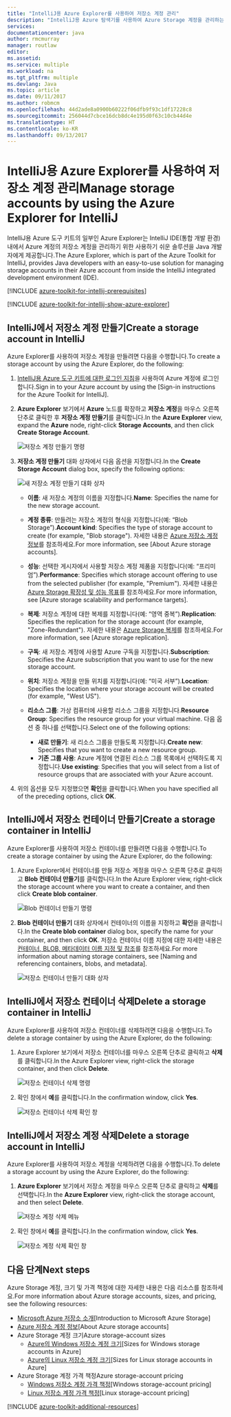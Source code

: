 ```yaml
---
title: "IntelliJ용 Azure Explorer를 사용하여 저장소 계정 관리"
description: "IntelliJ용 Azure 탐색기를 사용하여 Azure Storage 계정을 관리하는 방법을 알아봅니다."
services: 
documentationcenter: java
author: rmcmurray
manager: routlaw
editor: 
ms.assetid: 
ms.service: multiple
ms.workload: na
ms.tgt_pltfrm: multiple
ms.devlang: Java
ms.topic: article
ms.date: 09/11/2017
ms.author: robmcm
ms.openlocfilehash: 44d2ade8a0900b60222f06dfb9f93c1df17228c8
ms.sourcegitcommit: 256044d7cbce16dcb8dc4e195d0f63c10cb44d4e
ms.translationtype: HT
ms.contentlocale: ko-KR
ms.lasthandoff: 09/13/2017
---
```

# <a name="manage-storage-accounts-by-using-the-azure-explorer-for-intellij"></a><span data-ttu-id="01e90-103">IntelliJ용 Azure Explorer를 사용하여 저장소 계정 관리</span><span class="sxs-lookup"><span data-stu-id="01e90-103">Manage storage accounts by using the Azure Explorer for IntelliJ</span></span>

<span data-ttu-id="01e90-104">IntelliJ용 Azure 도구 키트의 일부인 Azure Explorer는 IntelliJ IDE(통합 개발 환경) 내에서 Azure 계정의 저장소 계정을 관리하기 위한 사용하기 쉬운 솔루션을 Java 개발자에게 제공합니다.</span><span class="sxs-lookup"><span data-stu-id="01e90-104">The Azure Explorer, which is part of the Azure Toolkit for IntelliJ, provides Java developers with an easy-to-use solution for managing storage accounts in their Azure account from inside the IntelliJ integrated development environment (IDE).</span></span>

[!INCLUDE [azure-toolkit-for-intellij-prerequisites](../includes/azure-toolkit-for-intellij-prerequisites.md)]

[!INCLUDE [azure-toolkit-for-intellij-show-azure-explorer](../includes/azure-toolkit-for-intellij-show-azure-explorer.md)]

## <a name="create-a-storage-account-in-intellij"></a><span data-ttu-id="01e90-105">IntelliJ에서 저장소 계정 만들기</span><span class="sxs-lookup"><span data-stu-id="01e90-105">Create a storage account in IntelliJ</span></span>

<span data-ttu-id="01e90-106">Azure Explorer를 사용하여 저장소 계정을 만들려면 다음을 수행합니다.</span><span class="sxs-lookup"><span data-stu-id="01e90-106">To create a storage account by using the Azure Explorer, do the following:</span></span>

1. <span data-ttu-id="01e90-107">[IntelliJ용 Azure 도구 키트에 대한 로그인 지침]을 사용하여 Azure 계정에 로그인합니다.</span><span class="sxs-lookup"><span data-stu-id="01e90-107">Sign in to your Azure account by using the [Sign-in instructions for the Azure Toolkit for IntelliJ].</span></span> 

2. <span data-ttu-id="01e90-108">**Azure Explorer** 보기에서 **Azure** 노드를 확장하고 **저장소 계정**을 마우스 오른쪽 단추로 클릭한 후 **저장소 계정 만들기**를 클릭합니다.</span><span class="sxs-lookup"><span data-stu-id="01e90-108">In the **Azure Explorer** view, expand the **Azure** node, right-click **Storage Accounts**, and then click **Create Storage Account**.</span></span>

   ![저장소 계정 만들기 명령][CS01]

3. <span data-ttu-id="01e90-110">**저장소 계정 만들기** 대화 상자에서 다음 옵션을 지정합니다.</span><span class="sxs-lookup"><span data-stu-id="01e90-110">In the **Create Storage Account** dialog box, specify the following options:</span></span>

   ![새 저장소 계정 만들기 대화 상자][CS02]

   * <span data-ttu-id="01e90-112">**이름**: 새 저장소 계정의 이름을 지정합니다.</span><span class="sxs-lookup"><span data-stu-id="01e90-112">**Name**: Specifies the name for the new storage account.</span></span>

   * <span data-ttu-id="01e90-113">**계정 종류**: 만들려는 저장소 계정의 형식을 지정합니다(예: “Blob Storage”).</span><span class="sxs-lookup"><span data-stu-id="01e90-113">**Account kind**: Specifies the type of storage account to create (for example, "Blob storage").</span></span> <span data-ttu-id="01e90-114">자세한 내용은 [Azure 저장소 계정 정보]를 참조하세요.</span><span class="sxs-lookup"><span data-stu-id="01e90-114">For more information, see [About Azure storage accounts].</span></span> 

   * <span data-ttu-id="01e90-115">**성능**: 선택한 게시자에서 사용할 저장소 계정 제품을 지정합니다(예: “프리미엄”).</span><span class="sxs-lookup"><span data-stu-id="01e90-115">**Performance**: Specifies which storage account offering to use from the selected publisher (for example, "Premium").</span></span> <span data-ttu-id="01e90-116">자세한 내용은 [Azure Storage 확장성 및 성능 목표]를 참조하세요.</span><span class="sxs-lookup"><span data-stu-id="01e90-116">For more information, see [Azure storage scalability and performance targets].</span></span> 

   * <span data-ttu-id="01e90-117">**복제**: 저장소 계정에 대한 복제를 지정합니다(예: “영역 중복”).</span><span class="sxs-lookup"><span data-stu-id="01e90-117">**Replication**: Specifies the replication for the storage account (for example, "Zone-Redundant").</span></span> <span data-ttu-id="01e90-118">자세한 내용은 [Azure Storage 복제]를 참조하세요.</span><span class="sxs-lookup"><span data-stu-id="01e90-118">For more information, see [Azure storage replication].</span></span> 

   * <span data-ttu-id="01e90-119">**구독**: 새 저장소 계정에 사용할 Azure 구독을 지정합니다.</span><span class="sxs-lookup"><span data-stu-id="01e90-119">**Subscription**: Specifies the Azure subscription that you want to use for the new storage account.</span></span>

   * <span data-ttu-id="01e90-120">**위치**: 저장소 계정을 만들 위치를 지정합니다(예: “미국 서부”).</span><span class="sxs-lookup"><span data-stu-id="01e90-120">**Location**: Specifies the location where your storage account will be created (for example, "West US").</span></span>

   * <span data-ttu-id="01e90-121">**리소스 그룹**: 가상 컴퓨터에 사용할 리소스 그룹을 지정합니다.</span><span class="sxs-lookup"><span data-stu-id="01e90-121">**Resource Group**: Specifies the resource group for your virtual machine.</span></span> <span data-ttu-id="01e90-122">다음 옵션 중 하나를 선택합니다.</span><span class="sxs-lookup"><span data-stu-id="01e90-122">Select one of the following options:</span></span>
      * <span data-ttu-id="01e90-123">**새로 만들기**: 새 리소스 그룹을 만들도록 지정합니다.</span><span class="sxs-lookup"><span data-stu-id="01e90-123">**Create new**: Specifies that you want to create a new resource group.</span></span>
      * <span data-ttu-id="01e90-124">**기존 그룹 사용**: Azure 계정에 연결된 리소스 그룹 목록에서 선택하도록 지정합니다.</span><span class="sxs-lookup"><span data-stu-id="01e90-124">**Use existing**: Specifies that you will select from a list of resource groups that are associated with your Azure account.</span></span>

4. <span data-ttu-id="01e90-125">위의 옵션을 모두 지정했으면 **확인**을 클릭합니다.</span><span class="sxs-lookup"><span data-stu-id="01e90-125">When you have specified all of the preceding options, click **OK**.</span></span>

## <a name="create-a-storage-container-in-intellij"></a><span data-ttu-id="01e90-126">IntelliJ에서 저장소 컨테이너 만들기</span><span class="sxs-lookup"><span data-stu-id="01e90-126">Create a storage container in IntelliJ</span></span>

<span data-ttu-id="01e90-127">Azure Explorer를 사용하여 저장소 컨테이너를 만들려면 다음을 수행합니다.</span><span class="sxs-lookup"><span data-stu-id="01e90-127">To create a storage container by using the Azure Explorer, do the following:</span></span>

1. <span data-ttu-id="01e90-128">Azure Explorer에서 컨테이너를 만들 저장소 계정을 마우스 오른쪽 단추로 클릭하고 **Blob 컨테이너 만들기**를 클릭합니다.</span><span class="sxs-lookup"><span data-stu-id="01e90-128">In the Azure Explorer view, right-click the storage account where you want to create a container, and then click **Create blob container**.</span></span>

   ![Blob 컨테이너 만들기 명령][CC01]

2. <span data-ttu-id="01e90-130">**Blob 컨테이너 만들기** 대화 상자에서 컨테이너의 이름을 지정하고 **확인**을 클릭합니다.</span><span class="sxs-lookup"><span data-stu-id="01e90-130">In the **Create blob container** dialog box, specify the name for your container, and then click **OK**.</span></span> <span data-ttu-id="01e90-131">저장소 컨테이너 이름 지정에 대한 자세한 내용은 [컨테이너, BLOB, 메타데이터 이름 지정 및 참조]를 참조하세요.</span><span class="sxs-lookup"><span data-stu-id="01e90-131">For more information about naming storage containers, see [Naming and referencing containers, blobs, and metadata].</span></span>

   ![저장소 컨테이너 만들기 대화 상자][CC02]

## <a name="delete-a-storage-container-in-intellij"></a><span data-ttu-id="01e90-133">IntelliJ에서 저장소 컨테이너 삭제</span><span class="sxs-lookup"><span data-stu-id="01e90-133">Delete a storage container in IntelliJ</span></span>

<span data-ttu-id="01e90-134">Azure Explorer를 사용하여 저장소 컨테이너를 삭제하려면 다음을 수행합니다.</span><span class="sxs-lookup"><span data-stu-id="01e90-134">To delete a storage container by using the Azure Explorer, do the following:</span></span>

1. <span data-ttu-id="01e90-135">Azure Explorer 보기에서 저장소 컨테이너를 마우스 오른쪽 단추로 클릭하고 **삭제**를 클릭합니다.</span><span class="sxs-lookup"><span data-stu-id="01e90-135">In the Azure Explorer view, right-click the storage container, and then click **Delete**.</span></span>

   ![저장소 컨테이너 삭제 명령][DC01]

2. <span data-ttu-id="01e90-137">확인 창에서 **예**를 클릭합니다.</span><span class="sxs-lookup"><span data-stu-id="01e90-137">In the confirmation window, click **Yes**.</span></span>

   ![저장소 컨테이너 삭제 확인 창][DC02]

## <a name="delete-a-storage-account-in-intellij"></a><span data-ttu-id="01e90-139">IntelliJ에서 저장소 계정 삭제</span><span class="sxs-lookup"><span data-stu-id="01e90-139">Delete a storage account in IntelliJ</span></span>

<span data-ttu-id="01e90-140">Azure Explorer를 사용하여 저장소 계정을 삭제하려면 다음을 수행합니다.</span><span class="sxs-lookup"><span data-stu-id="01e90-140">To delete a storage account by using the Azure Explorer, do the following:</span></span>

1. <span data-ttu-id="01e90-141">**Azure Explorer** 보기에서 저장소 계정을 마우스 오른쪽 단추로 클릭하고 **삭제**를 선택합니다.</span><span class="sxs-lookup"><span data-stu-id="01e90-141">In the **Azure Explorer** view, right-click the storage account, and then select **Delete**.</span></span>

   ![저장소 계정 삭제 메뉴][DS01]

2. <span data-ttu-id="01e90-143">확인 창에서 **예**를 클릭합니다.</span><span class="sxs-lookup"><span data-stu-id="01e90-143">In the confirmation window, click **Yes**.</span></span>

   ![저장소 계정 삭제 확인 창][DS02]

## <a name="next-steps"></a><span data-ttu-id="01e90-145">다음 단계</span><span class="sxs-lookup"><span data-stu-id="01e90-145">Next steps</span></span>

<span data-ttu-id="01e90-146">Azure Storage 계정, 크기 및 가격 책정에 대한 자세한 내용은 다음 리소스를 참조하세요.</span><span class="sxs-lookup"><span data-stu-id="01e90-146">For more information about Azure storage accounts, sizes, and pricing, see the following resources:</span></span>

* <span data-ttu-id="01e90-147">[Microsoft Azure 저장소 소개]</span><span class="sxs-lookup"><span data-stu-id="01e90-147">[Introduction to Microsoft Azure Storage]</span></span>
* <span data-ttu-id="01e90-148">[Azure 저장소 계정 정보]</span><span class="sxs-lookup"><span data-stu-id="01e90-148">[About Azure storage accounts]</span></span>
* <span data-ttu-id="01e90-149">Azure Storage 계정 크기</span><span class="sxs-lookup"><span data-stu-id="01e90-149">Azure storage-account sizes</span></span>
  * <span data-ttu-id="01e90-150">[Azure의 Windows 저장소 계정 크기]</span><span class="sxs-lookup"><span data-stu-id="01e90-150">[Sizes for Windows storage accounts in Azure]</span></span>
  * <span data-ttu-id="01e90-151">[Azure의 Linux 저장소 계정 크기]</span><span class="sxs-lookup"><span data-stu-id="01e90-151">[Sizes for Linux storage accounts in Azure]</span></span>
* <span data-ttu-id="01e90-152">Azure Storage 계정 가격 책정</span><span class="sxs-lookup"><span data-stu-id="01e90-152">Azure storage-account pricing</span></span>
  * <span data-ttu-id="01e90-153">[Windows 저장소 계정 가격 책정]</span><span class="sxs-lookup"><span data-stu-id="01e90-153">[Windows storage-account pricing]</span></span>
  * <span data-ttu-id="01e90-154">[Linux 저장소 계정 가격 책정]</span><span class="sxs-lookup"><span data-stu-id="01e90-154">[Linux storage-account pricing]</span></span>

[!INCLUDE [azure-toolkit-additional-resources](../includes/azure-toolkit-additional-resources.md)]

<!-- URL List -->

[IntelliJ용 Azure 도구 키트에 대한 로그인 지침]: ./azure-toolkit-for-intellij-sign-in-instructions.md
[Microsoft Azure 저장소 소개]: /azure/storage/storage-introduction
[Azure 저장소 계정 정보]: /azure/storage/storage-create-storage-account
[Azure Storage 복제]: /azure/storage/storage-redundancy
[Azure Storage 확장성 및 성능 목표]: /azure/storage/storage-scalability-targets
[컨테이너, BLOB, 메타데이터 이름 지정 및 참조]: http://go.microsoft.com/fwlink/?LinkId=255555

[Azure의 Windows 저장소 계정 크기]: /azure/virtual-machines/virtual-machines-windows-sizes
[Azure의 Linux 저장소 계정 크기]: /azure/virtual-machines/virtual-machines-linux-sizes
[Windows 저장소 계정 가격 책정]: /pricing/details/virtual-machines/windows/
[Linux 저장소 계정 가격 책정]: /pricing/details/virtual-machines/linux/

<!-- IMG List -->

[CS01]: media/azure-toolkit-for-intellij-managing-storage-accounts-using-azure-explorer/CS01.png
[CS02]: media/azure-toolkit-for-intellij-managing-storage-accounts-using-azure-explorer/CS02.png
[CC01]: media/azure-toolkit-for-intellij-managing-storage-accounts-using-azure-explorer/CC01.png
[CC02]: media/azure-toolkit-for-intellij-managing-storage-accounts-using-azure-explorer/CC02.png

[DS01]: media/azure-toolkit-for-intellij-managing-storage-accounts-using-azure-explorer/DS01.png
[DS02]: media/azure-toolkit-for-intellij-managing-storage-accounts-using-azure-explorer/DS02.png
[DC01]: media/azure-toolkit-for-intellij-managing-storage-accounts-using-azure-explorer/DC01.png
[DC02]: media/azure-toolkit-for-intellij-managing-storage-accounts-using-azure-explorer/DC02.png

